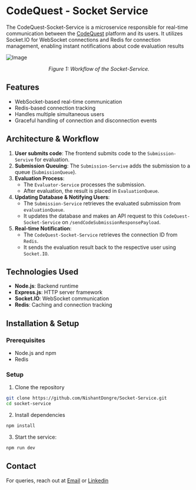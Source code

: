 # CodeQuest - Socket Service

The CodeQuest-Socket-Service is a microservice responsible for real-time communication between the [CodeQuest](https://github.com/NishantDongre/leetcode-frontend) platform and its users. It utilizes Socket.IO for WebSocket connections and Redis for connection management, enabling instant notifications about code evaluation results

![Image](https://github.com/user-attachments/assets/a7562f5c-d130-41f3-818a-062ef428d46b)

<p align="center"><i>Figure 1: Workflow of the Socket-Service.</i></p>

## Features

- WebSocket-based real-time communication
- Redis-based connection tracking
- Handles multiple simultaneous users
- Graceful handling of connection and disconnection events

## Architecture & Workflow

1. **User submits code**: The frontend submits code to the `Submission-Servive` for evaluation.
2. **Submission Queuing**: The `Submission-Servive` adds the submission to a queue (`SubmissionQueue`).
3. **Evaluation Process**:
   - The `Evaluator-Service` processes the submission.
   - After evaluation, the result is placed in `EvaluationQueue`.
4. **Updating Database & Notifying Users**:
   - The `Submission-Service` retrieves the evaluated submission from `evaluationQueue`.
   - It updates the database and makes an API request to this `CodeQuest-Socket-Service` on `/sendCodeSubmissionResponsePayload`.
5. **Real-time Notification**:
   - The `CodeQuest-Socket-Service` retrieves the connection ID from `Redis`.
   - It sends the evaluation result back to the respective user using `Socket.IO`.

## Technologies Used

- **Node.js**: Backend runtime
- **Express.js**: HTTP server framework
- **Socket.IO**: WebSocket communication
- **Redis**: Caching and connection tracking

## Installation & Setup

### Prerequisites

- Node.js and npm
- Redis

### Setup

1. Clone the repository

```bash
git clone https://github.com/NishantDongre/Socket-Service.git
cd socket-service
```

2. Install dependencies

```bash
npm install
```

3. Start the service:

```bash
npm run dev
```

## Contact

For queries, reach out at [Email](mailto:nishantdongre30@gmail.com) or [Linkedin](https://www.linkedin.com/in/nishant-dongre/)
